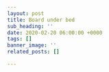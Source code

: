 ```yaml
---
layout: post
title: Board under bed
sub_heading: ''
date: 2020-02-20 06:00:00 +0000
tags: []
banner_image: ''
related_posts: []

---
```

